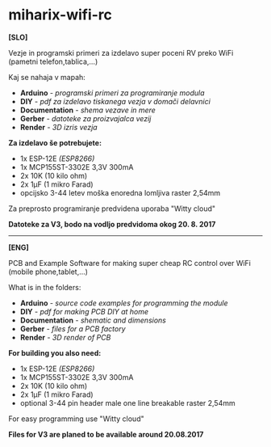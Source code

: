 # miharix-wifi-rc
**[SLO]**

Vezje in programski primeri za izdelavo super poceni RV preko WiFi (pametni telefon,tablica,...)

Kaj se nahaja v mapah:
* **Arduino** - *programski primeri za programiranje modula*
* **DIY** - *pdf za izdelavo tiskanega vezja v domači delavnici*
* **Documentation** - *shema vezave in mere*
* **Gerber** - *datoteke za proizvajalca vezij*
* **Render** - *3D izris vezja*

**Za  izdelavo še potrebujete:**
* 1x ESP-12E *(ESP8266)*
* 1x MCP155ST-3302E 3,3V 300mA
* 2x 10K (10 kilo ohm)
* 2x 1µF (1 mikro Farad)
* opcijsko 3-44 letev moška enoredna lomljiva raster 2,54mm

Za preprosto programiranje predvidena uporaba "Witty cloud"

**Datoteke za V3, bodo na vodljo predvidoma okog 20. 8. 2017**

---

**[ENG]**

PCB and Example Software for making super cheap RC control over WiFi (mobile phone,tablet,...)

What is in the folders:

* **Arduino** - *source code examples for programming the module*
* **DIY** - *pdf for making PCB DIY at home*
* **Documentation** - *shematic and dimensions*
* **Gerber** - *files for a PCB factory*
* **Render** - *3D render of PCB*

**For building you also need:**
* 1x ESP-12E *(ESP8266)*
* 1x MCP155ST-3302E 3,3V 300mA
* 2x 10K (10 kilo ohm)
* 2x 1µF (1 mikro Farad)
* optional 3-44 pin header male one line breakable raster 2,54mm

For easy programming use "Witty cloud"

**Files for V3 are planed to be available around 20.08.2017**
